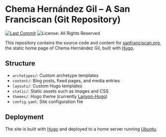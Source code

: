 # Chema Hernández Gil – A San Franciscan (Git Repository)

[![Last Commit](https://img.shields.io/github/last-commit/chema/blog)](https://github.com/chema/blog)
![License: All Rights Reserved](https://img.shields.io/badge/license-All%20Rights%20Reserved-red) 

This repository contains the source code and content for [sanfranciscan.org](https://sanfranciscan.org), the static home page of Chema Hernández Gil, built with [Hugo](https://gohugo.io/).

## Structure

- `archetypes/`: Custom archetype templates  
- `content/`: Blog posts, fixed pages, and media entries  
- `layouts/`: Custom Hugo templates  
- `static/`: Static assets such as images and CSS  
- `themes/`: Hugo theme (currently [Lanyon-Hugo](https://github.com/tummychow/lanyon-hugo))  
- `config.yaml`: Site configuration file  

## Deployment

The site is built with [Hugo](https://gohugo.io/) and deployed to a home server running [Ubuntu](https://ubuntu.com/).
